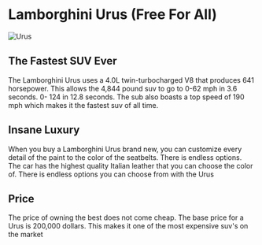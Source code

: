 
# Lamborghini Urus (Free For All)
![Urus](/images/lamborghini-urus.jpg)
## The Fastest SUV Ever
The Lamborghini Urus uses a 4.0L twin-turbocharged V8 that produces 641 horsepower. This allows the 4,844 pound suv to go to 0-62 mph in 3.6 seconds. 0- 124 in 12.8 seconds. The sub also boasts a top speed of 190 mph which makes it the fastest suv of all time.
## Insane Luxury
When you buy a Lamborghini Urus brand new, you can customize every detail of the paint to the color of the seatbelts. There is endless options. The car has the highest quality Italian leather that you can choose the color of. There is endless options you can choose from with the Urus

## Price
The price of owning the best does not come cheap. The base price for a Urus is 200,000 dollars. This makes it one of the most expensive suv's on the market